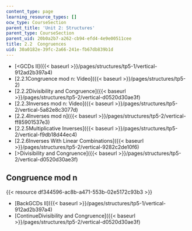 ```yaml
---
content_type: page
learning_resource_types: []
ocw_type: CourseSection
parent_title: 'Unit 2: Structures'
parent_type: CourseSection
parent_uid: 20b0a2b7-a262-cb94-efd4-4e9e00511cee
title: 2.2  Congruences
uid: 30a0182e-39fc-2a66-241e-fb67db839b1d
---
```


*   [\<GCDs II]({{< baseurl >}}/pages/structures/tp5-1/vertical-912ad2b397a4)
*   [2.2.1Congruence mod n: Video]({{< baseurl >}}/pages/structures/tp5-2)
*   [2.2.2Divisibility and Congruence]({{< baseurl >}}/pages/structures/tp5-2/vertical-d0520d30ae3f)
*   [2.2.3Inverses mod n: Video]({{< baseurl >}}/pages/structures/tp5-2/vertical-5a82e8c3077d)
*   [2.2.4Inverses mod n]({{< baseurl >}}/pages/structures/tp5-2/vertical-ff85901537e3)
*   [2.2.5Multiplicative Inverses]({{< baseurl >}}/pages/structures/tp5-2/vertical-f9db18d44ec4)
*   [2.2.6Inverses With Linear Combinations]({{< baseurl >}}/pages/structures/tp5-2/vertical-9282c2de10f6)
*   [\>Divisibility and Congruence]({{< baseurl >}}/pages/structures/tp5-2/vertical-d0520d30ae3f)

Congruence mod n
----------------

{{< resource df344596-ac8b-a471-553b-02e5172c93b3 >}}

*   [BackGCDs II]({{< baseurl >}}/pages/structures/tp5-1/vertical-912ad2b397a4)
*   [ContinueDivisibility and Congruence]({{< baseurl >}}/pages/structures/tp5-2/vertical-d0520d30ae3f)